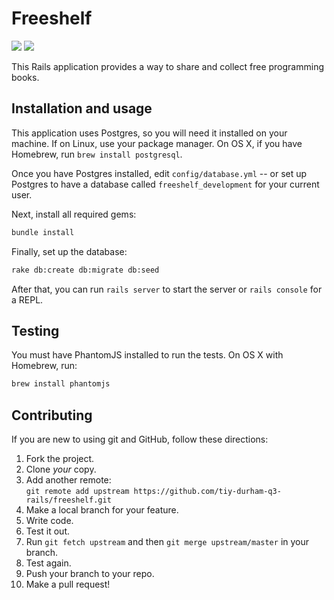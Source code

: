 # Freeshelf

<a href="https://travis-ci.org/tiy-durham-q3-rails/freeshelf"><img src="https://travis-ci.org/tiy-durham-q3-rails/freeshelf.svg?branch=master"></a>
<a href="https://codeclimate.com/github/tiy-durham-q3-rails/freeshelf"><img src="https://codeclimate.com/github/tiy-durham-q3-rails/freeshelf.png"></a>

This Rails application provides a way to share and collect free programming books.

## Installation and usage

This application uses Postgres, so you will need it installed on your machine. If on Linux, use your package manager.
On OS X, if you have Homebrew, run `brew install postgresql`.

Once you have Postgres installed, edit `config/database.yml` -- or set up Postgres to have a database called 
`freeshelf_development` for your current user.

Next, install all required gems:

```sh
bundle install
```

Finally, set up the database:

```sh
rake db:create db:migrate db:seed
```

After that, you can run `rails server` to start the server or `rails console` for a REPL.

## Testing

You must have PhantomJS installed to run the tests. On OS X with Homebrew, run:

```sh
brew install phantomjs
```

## Contributing

If you are new to using git and GitHub, follow these directions:

1. Fork the project.
2. Clone _your_ copy.
3. Add another remote:  
   `git remote add upstream https://github.com/tiy-durham-q3-rails/freeshelf.git`
4. Make a local branch for your feature.
5. Write code.
6. Test it out.
7. Run `git fetch upstream` and then `git merge upstream/master` in your branch.
8. Test again.
9. Push your branch to your repo.
10. Make a pull request!